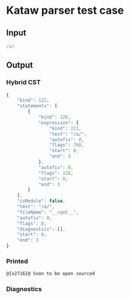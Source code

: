 # Kataw parser test case

## Input

`````js
/a/
`````

## Output

### Hybrid CST

```javascript
{
    "kind": 122,
    "statements": [
        {
            "kind": 120,
            "expression": {
                "kind": 221,
                "text": "/a/",
                "autofix": 0,
                "flags": 768,
                "start": 0,
                "end": 3
            },
            "autofix": 0,
            "flags": 128,
            "start": 0,
            "end": 3
        }
    ],
    "isModule": false,
    "text": "/a/",
    "fileName": "__root__",
    "autofix": 0,
    "flags": 0,
    "diagnostics": [],
    "start": 0,
    "end": 3
}
```

### Printed

```javascript
@{x2716}@ Soon to be open sourced
```

### Diagnostics

```javascript

```

